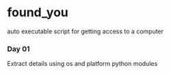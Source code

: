 # found_you
auto executable script for getting access to a computer  

### Day 01

Extract details using os and platform python modules
